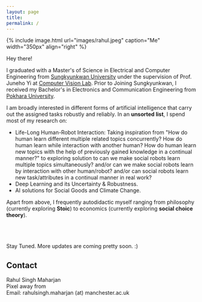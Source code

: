 ```yaml
---
layout: page
title: 
permalink: /
---
```


{% include image.html url="images/rahul.jpeg" caption="Me" width="350px" align="right" %}

Hey there! <br/>

I graduated with a Master's of Science in Electrical and Computer Engineering from [Sungkyunkwan University] under the supervision of Prof. Juneho Yi at [Computer Vision Lab].  Prior to Joining Sungkyunkwan, I received my Bachelor's in Electronics and Communication Engineering from [Pokhara University].<br/>

I am broadly interested in different forms of artificial intelligence that carry out the assigned tasks robustly and reliably. In an **unsorted list**, I spend most of my research on:
* Life-Long Human-Robot Interaction: Taking inspiration from "How do human learn different multiple related topics concurrently? How do human learn while interaction with another human? How do human learn new topics with the help of previously gained knowledge in a continual manner?" to exploring solution to can we make social robots learn multiple topics simultaneously? and/or can we make social robots learn by interaction with other human/robot? and/or can social robots learn new task/attributes in a continual manner in real work?
* Deep Learning and its Uncertainty & Robustness.
* AI solutions for Social Goods and Climate Change.

Apart from above, I frequently autodidactic myself ranging from philosophy (currently exploring **Stoic**) to economics (currently exploring **social choice theory**).


<br/>
<br/>
<br/>
Stay Tuned. More updates are coming pretty soon. :)

## Contact

Rahul Singh Maharjan <br />
Pixel away from <br />
Email: rahulsingh.maharjan (at) manchester.ac.uk


[Sungkyunkwan University]: https://www.skku.edu/eng/
[Pokhara University]: https://pu.edu.np/
[Computer Vision Lab]: http://vision.skku.ac.kr/

